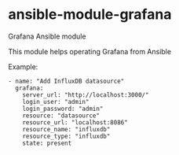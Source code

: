 # ansible-module-grafana
Grafana Ansible module

This module helps operating Grafana from Ansible

Example:

```
- name: "Add InfluxDB datasource"
  grafana:
    server_url: "http://localhost:3000/"
    login_user: "admin"
    login_password: "admin"
    resource: "datasource"
    resource_url: "localhost:8086"
    resource_name: "influxdb"
    resource_type: "influxdb"
    state: present
```
